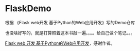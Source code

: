 # FlaskDemo
根据 《Flask web开发 基于Python的Web应用开发》写的Demo仓库

也没啥好写的，就是打算照着这本书敲一遍。。。。给自己做个笔记。。。

[Flask web 开发 基于Python的Web应用开发](https://www.amazon.cn/Flask-Web%E5%BC%80%E5%8F%91-%E5%9F%BA%E4%BA%8EPython%E7%9A%84Web%E5%BA%94%E7%94%A8%E5%BC%80%E5%8F%91%E5%AE%9E%E6%88%98-%E7%BE%8E-%E6%A0%BC%E6%9E%97%E5%B8%83%E6%88%88/dp/B0153177A6/ref=sr_1_1?ie=UTF8&qid=1478101478&sr=8-1&keywords=flask+web%E5%BC%80%E5%8F%91+%E5%9F%BA%E4%BA%8Epython%E7%9A%84web%E5%BA%94%E7%94%A8%E5%BC%80%E5%8F%91%E5%AE%9E%E6%88%98)，感谢作者。
